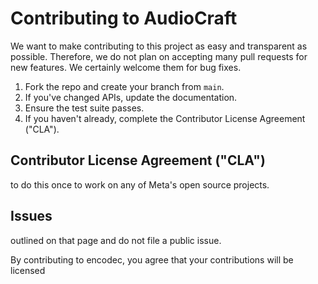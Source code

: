 # Contributing to AudioCraft

We want to make contributing to this project as easy and transparent as
possible.
Therefore, we do not plan on accepting many pull requests for new features.
We certainly welcome them for bug fixes.
1. Fork the repo and create your branch from `main`.
3. If you've changed APIs, update the documentation.
4. Ensure the test suite passes.
6. If you haven't already, complete the Contributor License Agreement ("CLA").
## Contributor License Agreement ("CLA")
to do this once to work on any of Meta's open source projects.


## Issues
outlined on that page and do not file a public issue.

By contributing to encodec, you agree that your contributions will be licensed